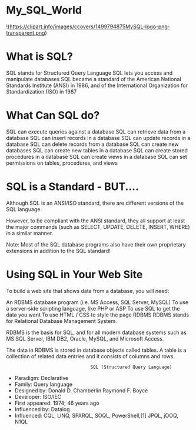 # My_SQL_World

!(https://clipart.info/images/ccovers/1499794875MySQL-logo-png-transparent.png)

# What is SQL?

SQL stands for Structured Query Language
SQL lets you access and manipulate databases
SQL became a standard of the American National Standards Institute (ANSI) in 1986, and of the International Organization for Standardization (ISO) in 1987

# What Can SQL do?

SQL can execute queries against a database
SQL can retrieve data from a database
SQL can insert records in a database
SQL can update records in a database
SQL can delete records from a database
SQL can create new databases
SQL can create new tables in a database
SQL can create stored procedures in a database
SQL can create views in a database
SQL can set permissions on tables, procedures, and views

# SQL is a Standard - BUT....
Although SQL is an ANSI/ISO standard, there are different versions of the SQL language.

However, to be compliant with the ANSI standard, they all support at least the major commands (such as SELECT, UPDATE, DELETE, INSERT, WHERE) in a similar manner.

Note: Most of the SQL database programs also have their own proprietary extensions in addition to the SQL standard!

# Using SQL in Your Web Site
To build a web site that shows data from a database, you will need:

An RDBMS database program (i.e. MS Access, SQL Server, MySQL)
To use a server-side scripting language, like PHP or ASP
To use SQL to get the data you want
To use HTML / CSS to style the page
RDBMS
RDBMS stands for Relational Database Management System.

RDBMS is the basis for SQL, and for all modern database systems such as MS SQL Server, IBM DB2, Oracle, MySQL, and Microsoft Access.

The data in RDBMS is stored in database objects called tables. A table is a collection of related data entries and it consists of columns and rows.

                                    SQL (Structured Query Language)
 - Paradigm:	Declarative
 - Family:	Query language
 - Designed by:	Donald D. Chamberlin
                Raymond F. Boyce
  - Developer:	ISO/IEC
  - First appeared:	1974; 46 years ago
  - Influenced by: Datalog
  - Influenced: CQL, LINQ, SPARQL, SOQL, PowerShell,[1] JPQL, jOOQ, N1QL
